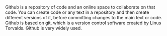 Github is a repository of code and an online space to collaborate on that code.  You can create code or any text in a repository and then create different versions of it, before committing changes to the main text or code.  Github is based on git, which is a version control software created by Linus Torvalds.  Github is very widely used.

